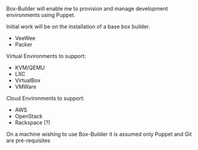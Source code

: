 Box-Builder will enable me to provision and manage development environments using Puppet.

Initial work will be on the installation of a base box builder.
- VeeWee
- Packer

Virtual Environments to support:
- KVM/QEMU
- LXC
- VirtualBox
- VMWare

Cloud Environments to support:
- AWS
- OpenStack
- Rackspace (?)

On a machine wishing to use Box-Builder it is assumed only Puppet and Git are pre-requisites
